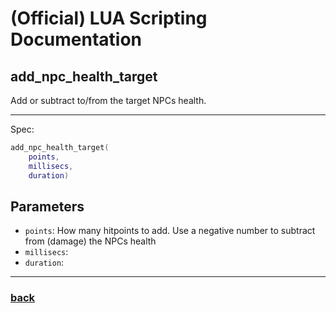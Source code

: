 
# (Official) LUA Scripting Documentation

## add_npc_health_target

Add or subtract to/from the target NPCs health.

___

Spec:

```lua
add_npc_health_target(
	points,
	millisecs,
	duration)
```

## Parameters

- `points`: How many hitpoints to add. Use a negative number to subtract from (damage) the NPCs health
- `millisecs`: 
- `duration`: 

___

### [back](../npcs)
